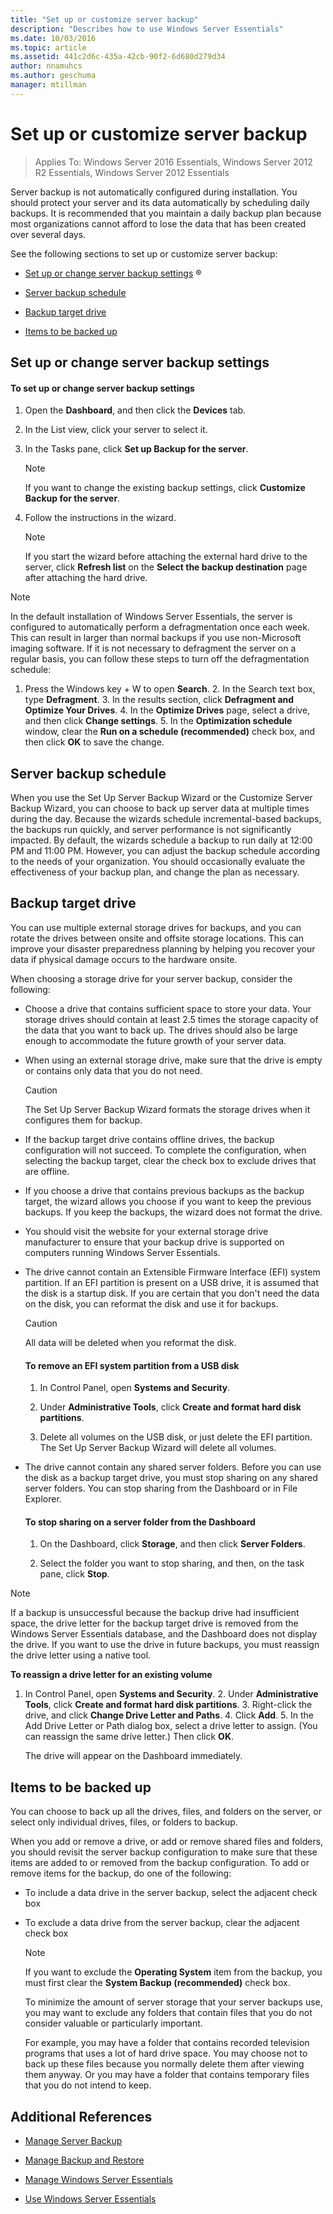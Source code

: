 ```yaml
---
title: "Set up or customize server backup"
description: "Describes how to use Windows Server Essentials"
ms.date: 10/03/2016
ms.topic: article
ms.assetid: 441c2d6c-435a-42cb-90f2-6d680d279d34
author: nnamuhcs
ms.author: geschuma
manager: mtillman
---
```


# Set up or customize server backup

>Applies To: Windows Server 2016 Essentials, Windows Server 2012 R2 Essentials, Windows Server 2012 Essentials

 Server backup is not automatically configured during installation. You should protect your server and its data automatically by scheduling daily backups. It is recommended that you maintain a daily backup plan because most organizations cannot afford to lose the data that has been created over several days.

 See the following sections to set up or customize server backup:

-   [Set up or change server backup settings](Set-up-or-customize-server-backup.md#BKMK_1)  &reg;

-   [Server backup schedule](Set-up-or-customize-server-backup.md#BKMK_2)

-   [Backup target drive](Set-up-or-customize-server-backup.md#BKMK_Target)

-   [Items to be backed up](Set-up-or-customize-server-backup.md#BKMK_4)

##  <a name="BKMK_1"></a> Set up or change server backup settings

#### To set up or change server backup settings

1.  Open the **Dashboard**, and then click the **Devices** tab.

2.  In the List view, click your server to select it.

3.  In the Tasks pane, click **Set up Backup for the server**.

    > [!NOTE]
    >  If you want to change the existing backup settings, click **Customize Backup for the server**.

4.  Follow the instructions in the wizard.

    > [!NOTE]
    >  If you start the wizard before attaching the external hard drive to the server, click **Refresh list** on the **Select the backup destination** page after attaching the hard drive.

> [!NOTE]
>  In the default installation of  Windows Server Essentials, the server is configured to automatically perform a defragmentation once each week. This can result in larger than normal backups if you use non-Microsoft imaging software. If it is not necessary to defragment the server on a regular basis, you can follow these steps to turn off the defragmentation schedule:
>
> 1. Press the Windows key + W to open **Search**.
>    2. In the Search text box, type **Defragment**.
>    3. In the results section, click **Defragment and Optimize Your Drives**.
>    4. In the **Optimize Drives** page, select a drive, and then click **Change settings**.
>    5. In the **Optimization schedule** window, clear the **Run on a schedule (recommended)** check box, and then click **OK** to save the change.

##  <a name="BKMK_2"></a> Server backup schedule
 When you use the Set Up Server Backup Wizard or the Customize Server Backup Wizard, you can choose to back up server data at multiple times during the day. Because the wizards schedule incremental-based backups, the backups run quickly, and server performance is not significantly impacted. By default, the wizards schedule a backup to run daily at 12:00 PM and 11:00 PM. However, you can adjust the backup schedule according to the needs of your organization. You should occasionally evaluate the effectiveness of your backup plan, and change the plan as necessary.

##  <a name="BKMK_Target"></a> Backup target drive
 You can use multiple external storage drives for backups, and you can rotate the drives between onsite and offsite storage locations. This can improve your disaster preparedness planning by helping you recover your data if physical damage occurs to the hardware onsite.

 When choosing a storage drive for your server backup, consider the following:

-   Choose a drive that contains sufficient space to store your data. Your storage drives should contain at least 2.5 times the storage capacity of the data that you want to back up. The drives should also be large enough to accommodate the future growth of your server data.

-   When using an external storage drive, make sure that the drive is empty or contains only data that you do not need.

    > [!CAUTION]
    >  The Set Up Server Backup Wizard formats the storage drives when it configures them for backup.

-   If the backup target drive contains offline drives, the backup configuration will not succeed. To complete the configuration, when selecting the backup target, clear the check box to exclude drives that are offline.

-   If you choose a drive that contains previous backups as the backup target, the wizard allows you choose if you want to keep the previous backups. If you keep the backups, the wizard does not format the drive.

-   You should visit the website for your external storage drive manufacturer to ensure that your backup drive is supported on computers running  Windows Server Essentials.

-   The drive cannot contain an Extensible Firmware Interface (EFI) system partition. If an EFI partition is present on a USB drive, it is assumed that the disk is a startup disk. If you are certain that you don't need the data on the disk, you can reformat the disk and use it for backups.

    > [!CAUTION]
    >  All data will be deleted when you reformat the disk.

    #### To remove an EFI system partition from a USB disk

    1.  In Control Panel, open **Systems and Security**.

    2.  Under **Administrative Tools**, click **Create and format hard disk partitions**.

    3.  Delete all volumes on the USB disk, or just delete the EFI partition. The Set Up Server Backup Wizard will delete all volumes.

-   The drive cannot contain any shared server folders. Before you can use the disk as a backup target drive, you must stop sharing on any shared server folders. You can stop sharing from the Dashboard or in File Explorer.

    #### To stop sharing on a server folder from the Dashboard

    1.  On the Dashboard, click **Storage**, and then click **Server Folders**.

    2.  Select the folder you want to stop sharing, and then, on the task pane, click **Stop**.

> [!NOTE]
>  If a backup is unsuccessful because the backup drive had insufficient space, the drive letter for the backup target drive is removed from the Windows Server Essentials database, and the Dashboard does not display the drive. If you want to use the drive in future backups, you must reassign the drive letter using a native tool.
>
>  **To reassign a drive letter for an existing volume**
>
> 1. In Control Panel, open **Systems and Security**.
>    2. Under **Administrative Tools**, click **Create and format hard disk partitions**.
>    3. Right-click the drive, and click **Change Drive Letter and Paths**.
>    4. Click **Add**.
>    5. In the Add Drive Letter or Path dialog box, select a drive letter to assign. (You can reassign the same drive letter.) Then click **OK**.
>
>    The drive will appear on the Dashboard immediately.

##  <a name="BKMK_4"></a> Items to be backed up
 You can choose to back up all the drives, files, and folders on the server, or select only individual drives, files, or folders to backup.

 When you add or remove a drive, or add or remove shared files and folders, you should revisit the server backup configuration to make sure that these items are added to or removed from the backup configuration. To add or remove items for the backup, do one of the following:

- To include a data drive in the server backup, select the adjacent check box

- To exclude a data drive from the server backup, clear the adjacent check box

  > [!NOTE]
  >  If you want to exclude the **Operating System** item from the backup, you must first clear the **System Backup (recommended)** check box.

  To minimize the amount of server storage that your server backups use, you may want to exclude any folders that contain files that you do not consider valuable or particularly important.

  For example, you may have a folder that contains recorded television programs that uses a lot of hard drive space. You may choose not to back up these files because you normally delete them after viewing them anyway. Or you may have a folder that contains temporary files that you do not intend to keep.

## Additional References

-   [Manage Server Backup](Manage-Server-Backup-in-Windows-Server-Essentials.md)

-   [Manage Backup and Restore](Manage-Backup-and-Restore-in-Windows-Server-Essentials.md)

-   [Manage Windows Server Essentials](Manage-Windows-Server-Essentials.md)

-   [Use Windows Server Essentials](../use/Use-Windows-Server-Essentials.md)
